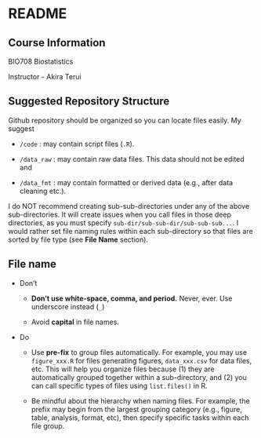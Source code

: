README
================

## Course Information

BIO708 Biostatistics

Instructor - Akira Terui

## Suggested Repository Structure

Github repository should be organized so you can locate files easily. My
suggest

- `/code` : may contain script files (`.R`).

- `/data_raw` : may contain raw data files. This data should not be
  edited and

- `/data_fmt` : may contain formatted or derived data (e.g., after data
  cleaning etc.).

I do NOT recommend creating sub-sub-directories under any of the above
sub-directories. It will create issues when you call files in those deep
directories, as you must specify `sub-dir/sub-sub-dir/sub-sub-sub...`. I
would rather set file naming rules within each sub-directory so that
files are sorted by file type (see **File Name** section).

## File name

- Don’t

  - **Don’t use white-space, comma, and period.** Never, ever. Use
    underscore instead (`_`)

  - Avoid **capital** in file names.

- Do

  - Use **pre-fix** to group files automatically. For example, you may
    use `figure_xxx.R` for files generating figures, `data_xxx.csv` for
    data files, etc. This will help you organize files because (1) they
    are automatically grouped together within a sub-directory, and (2)
    you can call specific types of files using `list.files()` in R.

  - Be mindful about the hierarchy when naming files. For example, the
    prefix may begin from the largest grouping category (e.g., figure,
    table, analysis, format, etc), then specify specific tasks within
    each file group.
